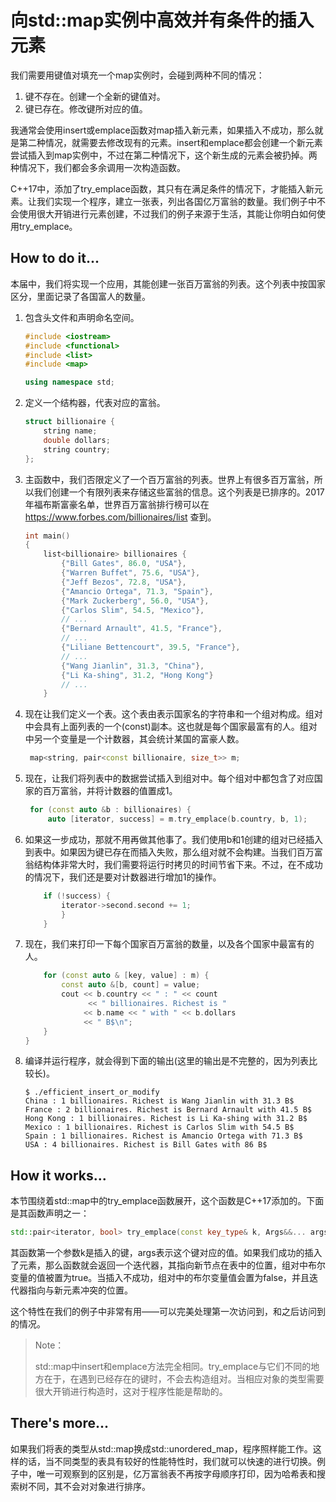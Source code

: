 # 向std::map实例中高效并有条件的插入元素

我们需要用键值对填充一个map实例时，会碰到两种不同的情况：

1. 键不存在。创建一个全新的键值对。
2. 键已存在。修改键所对应的值。

我通常会使用insert或emplace函数对map插入新元素，如果插入不成功，那么就是第二种情况，就需要去修改现有的元素。insert和emplace都会创建一个新元素尝试插入到map实例中，不过在第二种情况下，这个新生成的元素会被扔掉。两种情况下，我们都会多余调用一次构造函数。

C++17中，添加了try_emplace函数，其只有在满足条件的情况下，才能插入新元素。让我们实现一个程序，建立一张表，列出各国亿万富翁的数量。我们例子中不会使用很大开销进行元素创建，不过我们的例子来源于生活，其能让你明白如何使用try_emplace。

## How to do it...

本届中，我们将实现一个应用，其能创建一张百万富翁的列表。这个列表中按国家区分，里面记录了各国富人的数量。

1. 包含头文件和声明命名空间。

   ```c++
   #include <iostream>
   #include <functional>
   #include <list>
   #include <map>

   using namespace std;
   ```

2. 定义一个结构器，代表对应的富翁。

   ```c++
   struct billionaire {
       string name;
       double dollars;
       string country;
   };
   ```

3. 主函数中，我们否限定义了一个百万富翁的列表。世界上有很多百万富翁，所以我们创建一个有限列表来存储这些富翁的信息。这个列表是已排序的。2017年福布斯富豪名单，世界百万富翁排行榜可以在  https://www.forbes.com/billionaires/list 查到。

   ```c++
   int main()
   {
       list<billionaire> billionaires {
           {"Bill Gates", 86.0, "USA"},
           {"Warren Buffet", 75.6, "USA"},
           {"Jeff Bezos", 72.8, "USA"},
           {"Amancio Ortega", 71.3, "Spain"},
           {"Mark Zuckerberg", 56.0, "USA"},
           {"Carlos Slim", 54.5, "Mexico"},
           // ...
           {"Bernard Arnault", 41.5, "France"},
           // ...
           {"Liliane Bettencourt", 39.5, "France"},
           // ...
           {"Wang Jianlin", 31.3, "China"},
           {"Li Ka-shing", 31.2, "Hong Kong"}
           // ...
       }
   ```

4. 现在让我们定义一个表。这个表由表示国家名的字符串和一个组对构成。组对中会具有上面列表的一个(const)副本。这也就是每个国家最富有的人。组对中另一个变量是一个计数器，其会统计某国的富豪人数。

   ```c++
   	map<string, pair<const billionaire, size_t>> m;	
   ```

5. 现在，让我们将列表中的数据尝试插入到组对中。每个组对中都包含了对应国家的百万富翁，并将计数器的值置成1。

   ```c++
   	for (const auto &b : billionaires) {
   		auto [iterator, success] = m.try_emplace(b.country, b, 1);
   ```

6. 如果这一步成功，那就不用再做其他事了。我们使用b和1创建的组对已经插入到表中。如果因为键已存在而插入失败，那么组对就不会构建。当我们百万富翁结构体非常大时，我们需要将运行时拷贝的时间节省下来。不过，在不成功的情况下，我们还是要对计数器进行增加1的操作。

   ```c++
       if (!success) {
           iterator->second.second += 1;
           }
       }
   ```

7. 现在，我们来打印一下每个国家百万富翁的数量，以及各个国家中最富有的人。

   ```c++
       for (const auto & [key, value] : m) {
           const auto &[b, count] = value;
           cout << b.country << " : " << count
          	     << " billionaires. Richest is "
                << b.name << " with " << b.dollars
                << " B$\n";
       }
   }
   ```

8. 编译并运行程序，就会得到下面的输出(这里的输出是不完整的，因为列表比较长)。

   ```
   $ ./efficient_insert_or_modify
   China : 1 billionaires. Richest is Wang Jianlin with 31.3 B$
   France : 2 billionaires. Richest is Bernard Arnault with 41.5 B$
   Hong Kong : 1 billionaires. Richest is Li Ka-shing with 31.2 B$
   Mexico : 1 billionaires. Richest is Carlos Slim with 54.5 B$
   Spain : 1 billionaires. Richest is Amancio Ortega with 71.3 B$
   USA : 4 billionaires. Richest is Bill Gates with 86 B$
   ```

## How it works...

本节围绕着std::map中的try_emplace函数展开，这个函数是C++17添加的。下面是其函数声明之一：

```c++
std::pair<iterator, bool> try_emplace(const key_type& k, Args&&... args);
```

其函数第一个参数k是插入的键，args表示这个键对应的值。如果我们成功的插入了元素，那么函数就会返回一个迭代器，其指向新节点在表中的位置，组对中布尔变量的值被置为true。当插入不成功，组对中的布尔变量值会置为false，并且迭代器指向与新元素冲突的位置。

这个特性在我们的例子中非常有用——可以完美处理第一次访问到，和之后访问到的情况。

> Note：
>
> std::map中insert和emplace方法完全相同。try_emplace与它们不同的地方在于，在遇到已经存在的键时，不会去构造组对。当相应对象的类型需要很大开销进行构造时，这对于程序性能是帮助的。

## There's more...

如果我们将表的类型从std::map换成std::unordered_map，程序照样能工作。这样的话，当不同类型的表具有较好的性能特性时，我们就可以快速的进行切换。例子中，唯一可观察到的区别是，亿万富翁表不再按字母顺序打印，因为哈希表和搜索树不同，其不会对对象进行排序。